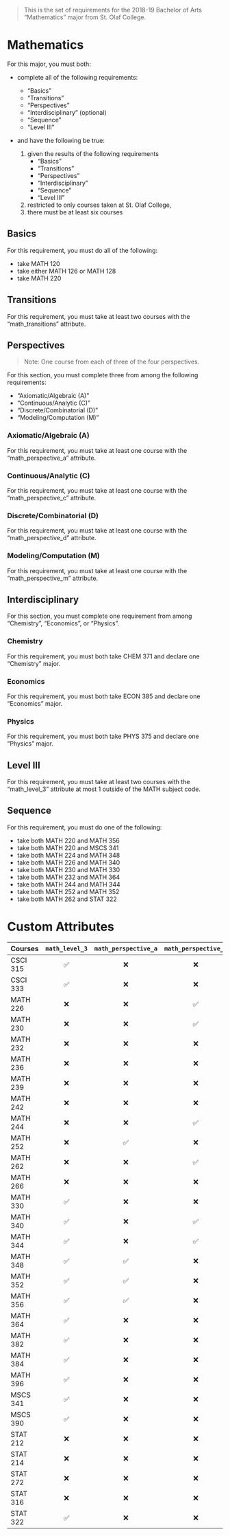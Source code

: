> This is the set of requirements for the 2018-19 Bachelor of Arts “Mathematics” major from St. Olaf College.

# Mathematics
For this major, you must both:

- complete all of the following requirements:
    - “Basics”
    - “Transitions”
    - “Perspectives”
    - “Interdisciplinary” (optional)
    - “Sequence”
    - “Level III”

- and have the following be true:
    1. given the results of the following requirements
        - “Basics”
        - “Transitions”
        - “Perspectives”
        - “Interdisciplinary”
        - “Sequence”
        - “Level III”
    2. restricted to only courses taken at St. Olaf College,
    3. there must be at least six courses

## Basics
For this requirement, you must do all of the following:

- take MATH 120
- take either MATH 126 or MATH 128
- take MATH 220


## Transitions
For this requirement, you must take at least two courses with the “math_transitions” attribute.


## Perspectives
> Note: One course from each of three of the four perspectives.

For this section, you must complete three from among the following requirements:

- “Axiomatic/Algebraic (A)”
- “Continuous/Analytic (C)”
- “Discrete/Combinatorial (D)”
- “Modeling/Computation (M)”

### Axiomatic/Algebraic (A)
For this requirement, you must take at least one course with the “math_perspective_a” attribute.

### Continuous/Analytic (C)
For this requirement, you must take at least one course with the “math_perspective_c” attribute.

### Discrete/Combinatorial (D)
For this requirement, you must take at least one course with the “math_perspective_d” attribute.

### Modeling/Computation (M)
For this requirement, you must take at least one course with the “math_perspective_m” attribute.


## Interdisciplinary
For this section, you must complete one requirement from among “Chemistry”, “Economics”, or “Physics”.

### Chemistry
For this requirement, you must both take CHEM 371 and declare one “Chemistry” major.

### Economics
For this requirement, you must both take ECON 385 and declare one “Economics” major.

### Physics
For this requirement, you must both take PHYS 375 and declare one “Physics” major.


## Level III
For this requirement, you must take at least two courses with the “math_level_3” attribute at most 1 outside of the MATH subject code.


## Sequence
For this requirement, you must do one of the following:

- take both MATH 220 and MATH 356
- take both MATH 220 and MSCS 341
- take both MATH 224 and MATH 348
- take both MATH 226 and MATH 340
- take both MATH 230 and MATH 330
- take both MATH 232 and MATH 364
- take both MATH 244 and MATH 344
- take both MATH 252 and MATH 352
- take both MATH 262 and STAT 322

# Custom Attributes

Courses | `math_level_3` | `math_perspective_a` | `math_perspective_c` | `math_perspective_d` | `math_perspective_m` | `math_transitions`
--- | :---: | :---: | :---: | :---: | :---: | :---:
CSCI 315 | ✅ | ❌ | ❌ | ❌ | ❌ | ❌
CSCI 333 | ✅ | ❌ | ❌ | ❌ | ❌ | ❌
MATH 226 | ❌ | ❌ | ✅ | ❌ | ❌ | ❌
MATH 230 | ❌ | ❌ | ✅ | ❌ | ✅ | ❌
MATH 232 | ❌ | ❌ | ❌ | ✅ | ❌ | ❌
MATH 236 | ❌ | ❌ | ❌ | ❌ | ✅ | ❌
MATH 239 | ❌ | ❌ | ❌ | ✅ | ❌ | ❌
MATH 242 | ❌ | ❌ | ❌ | ❌ | ✅ | ✅
MATH 244 | ❌ | ❌ | ✅ | ❌ | ❌ | ✅
MATH 252 | ❌ | ✅ | ❌ | ❌ | ❌ | ✅
MATH 262 | ❌ | ❌ | ✅ | ✅ | ✅ | ❌
MATH 266 | ❌ | ❌ | ❌ | ❌ | ✅ | ❌
MATH 330 | ✅ | ❌ | ❌ | ❌ | ✅ | ❌
MATH 340 | ✅ | ❌ | ✅ | ❌ | ❌ | ❌
MATH 344 | ✅ | ❌ | ✅ | ❌ | ❌ | ❌
MATH 348 | ✅ | ✅ | ❌ | ❌ | ❌ | ❌
MATH 352 | ✅ | ✅ | ❌ | ❌ | ❌ | ❌
MATH 356 | ✅ | ✅ | ❌ | ❌ | ❌ | ❌
MATH 364 | ✅ | ❌ | ❌ | ✅ | ❌ | ❌
MATH 382 | ✅ | ❌ | ❌ | ❌ | ❌ | ❌
MATH 384 | ✅ | ❌ | ❌ | ❌ | ❌ | ❌
MATH 396 | ✅ | ❌ | ❌ | ❌ | ❌ | ❌
MSCS 341 | ✅ | ❌ | ❌ | ❌ | ✅ | ❌
MSCS 390 | ✅ | ❌ | ❌ | ❌ | ❌ | ❌
STAT 212 | ❌ | ❌ | ❌ | ❌ | ✅ | ❌
STAT 214 | ❌ | ❌ | ❌ | ❌ | ✅ | ❌
STAT 272 | ❌ | ❌ | ❌ | ❌ | ✅ | ❌
STAT 316 | ❌ | ❌ | ❌ | ❌ | ✅ | ❌
STAT 322 | ✅ | ❌ | ❌ | ❌ | ❌ | ❌

